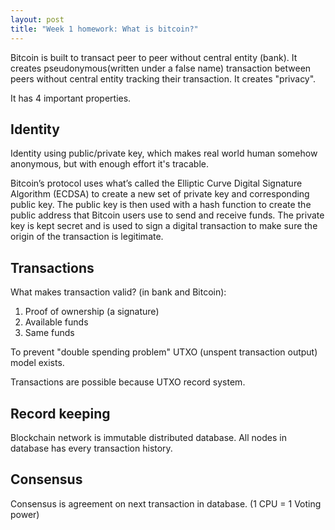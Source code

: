 ```yaml
---
layout: post
title: "Week 1 homework: What is bitcoin?"
---
```


Bitcoin is built to transact peer to peer without central entity (bank).
It creates pseudonymous(written under a false name) transaction between peers without central entity tracking
their transaction. It creates "privacy".

It has 4 important properties.

## Identity
Identity using public/private key, which makes real world
human somehow anonymous, but with enough effort it's tracable.

Bitcoin’s protocol uses what’s called the Elliptic Curve Digital Signature Algorithm (ECDSA) to create a new set of private key and corresponding public key. The public key is then used with a hash function to create the public address that Bitcoin users use to send and receive funds. The private key is kept secret and is used to sign a digital transaction to make sure the origin of the transaction is legitimate.

## Transactions
What makes transaction valid? (in bank and Bitcoin):
  1. Proof of ownership (a signature)
  2. Available funds
  3. Same funds

To prevent "double spending problem" UTXO (unspent transaction output) model exists.

Transactions are possible because UTXO record system.

## Record keeping
Blockchain network is immutable distributed database. All nodes in database
has every transaction history.

## Consensus
Consensus is agreement on next transaction in database. (1 CPU = 1 Voting power)
